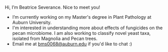Hi, I’m Beatrice Severance. Nice to meet you!
- I’m currently working on my Master's degree in Plant Pathology at Auburn University.
- I'm interested in understanding more about effects of fungicides on the pecan microbiome. I am also working to classify novel yeast taxa, isolated from Magnolia and Pecan trees.
- Email me at bms0068@auburn.edu if you'd like to chat :)
